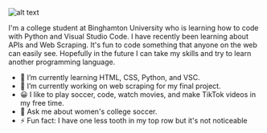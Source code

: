 ![alt text](https://github.com/[ebonney1]/[ebonney1]/blob/[branch]/image.jpg?raw=true)

I'm a college student at Binghamton University who is learning how to code with Python and Visual Studio Code. I have recently been learning about APIs and Web Scraping. It's fun to code something that anyone on the web can easily see. Hopefully in the future I can take my skills and try to learn another programming language. 


- 🌱 I’m currently learning HTML, CSS, Python, and VSC.
- 🔭 I’m currently working on web scraping for my final project. 
- 😀 I like to play soccer, code, watch movies, and make TikTok videos in my free time.
- 💬 Ask me about women's college soccer.
- ⚡ Fun fact: I have one less tooth in my top row but it's not noticeable 
